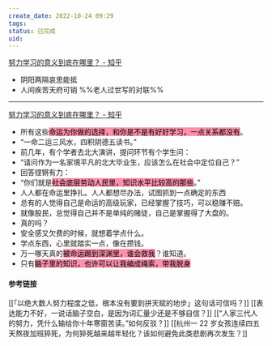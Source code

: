 ```yaml
---
create_date: 2022-10-24 09:29
tags: 
status: 已完成 
uid: 
---
```

[ 努力学习的意义到底在哪里？ - 知乎](https://www.zhihu.com/question/27513493/answer/119732285)

- 阴阳两隔哀思能抵
- 人间疾苦天府可销
%%老人过世写的对联%%
---
[努力学习的意义到底在哪里？ - 知乎](https://www.zhihu.com/question/27513493/answer/88940491)

- 所有这些<mark style="background: #FF5582A6;">命运为你做的选择，和你是不是有好好学习，一点关系都没有</mark>。
- “一命二运三风水，四积阴德五读书。”
- 前几年，有个学者去北大演讲，提问环节有个学生问：
- “请问作为一名家境平凡的北大毕业生，应该怎么在社会中定位自己？”
- 回答铿锵有力：
- “你们就是<mark style="background: #FF5582A6;">社会底层劳动人民里，知识水平比较高的那些</mark>。”
- 人人都在命运里挣扎。人人都想尽办法，试图抓到一点确定的东西
- 总有的人觉得自己是命运的高级玩家，已经掌握了技巧，可以稳赚不赔。
- 就像股民，总觉得自己并不是单纯的赌徒，自己是掌握得了大盘的。
- 真的吗？
- 安全感又欠费的时候，就想着学点什么。
- 学点东西，心里就踏实一点，像在攒钱。
- 万一哪天真的<mark style="background: #FF5582A6;">被命运踢到深渊里，谁会救我</mark>？谁知道。
- 只有<mark style="background: #FF5582A6;">脑子里的知识，也许可以让我编成绳索，带我脱身</mark>

#### 参考链接

[[「以绝大数人努力程度之低，根本没有要到拼天赋的地步」这句话可信吗？]]
[[表达能力不好，一说话脑子空白，是因为词汇量少还是不够自信？]]
[[“人家三代人的努力，凭什么输给你十年寒窗苦读。”如何反驳？]]
[[杭州一 22 岁女孩连续四五天熬夜加班猝死，为何猝死越来越年轻化？该如何避免此类悲剧再次发生？]]